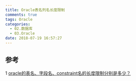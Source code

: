 ```yaml
---
title: Oracle表名列名长度限制
comments: true
tags: Oracle
categories:
  - 02.数据库
  - 03.Oracle
date: 2018-07-19 16:57:27
---
```


## 参考
1 [oracle的表名、字段名、constraint名的长度限制分别是多少？](https://blog.csdn.net/haiross/article/details/38379615)